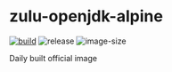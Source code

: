 # zulu-openjdk-alpine
[![build](https://github.com/michaelcoll/zulu-openjdk-alpine/actions/workflows/deploy.yml/badge.svg?branch=main)](https://github.com/michaelcoll/zulu-openjdk-alpine/actions/workflows/deploy.yml) ![release](https://badgen.net/github/release/michaelcoll/zulu-openjdk-alpine?icon=github) ![image-size](https://badgen.net/docker/size/michaelcoll/zulu-openjdk-alpine?icon=docker&label=image%20size) 

Daily built official image
